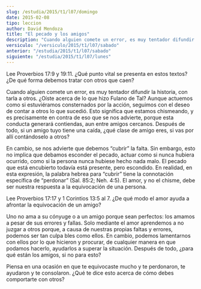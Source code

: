 ```yaml
---
slug: /estudia/2015/t1/l07/domingo
date: 2015-02-08
tipo: leccion
author: David Mendoza
title: "El pecado y los amigos"
description: "Cuando alguien comete un error, es muy tentador difundir la historia, con tarla a otros. ¿Oíste acerca de lo que hizo Fulano de Tal? Aunque actuemos como si estuviéramos consternados por la acción, seguimos con el deseo de contar a otros lo que sucedió."
versiculo: "/versiculo/2015/t1/l07/sabado"
anterior: "/estudia/2015/t1/l07/sabado"
siguiente: "/estudia/2015/t1/l07/lunes"
---
```


Lee Proverbios 17:9 y 19:11. ¿Qué punto vital se presenta en estos textos? ¿De qué forma debemos tratar con otros que caen?

Cuando alguien comete un error, es muy tentador difundir la historia, con tarla a otros. ¿Oíste acerca de lo que hizo Fulano de Tal? Aunque actuemos como si estuviéramos consternados por la acción, seguimos con el deseo de contar a otros lo que sucedió. Esto significa que estamos chismeando, y es precisamente en contra de eso que se nos advierte, porque esta conducta generará contiendas, aun entre amigos cercanos. Después de todo, si un amigo tuyo tiene una caída, ¿qué clase de amigo eres, si vas por allí contándoselo a otros?

En cambio, se nos advierte que debemos “cubrir” la falta. Sin embargo, esto no implica que debamos esconder el pecado, actuar como si nunca hubiera ocurrido, como si la persona nunca hubiese hecho nada malo. El pecado que está encubierto todavía está presente, pero escondido. En realidad, en esta expresión, la palabra hebrea para “cubrir” tiene la connotación específica de “perdonar” (Sal. 85:2; Neh. 4:5). El amor, y no el chisme, debe ser nuestra respuesta a la equivocación de una persona.

Lee Proverbios 17:17 y 1 Corintios 13:5 al 7. ¿De qué modo el amor ayuda a afrontar la equivocación de un amigo?

Uno no ama a su cónyuge o a un amigo porque sean perfectos: los amamos a pesar de sus errores y fallas. Solo mediante el amor aprendemos a no juzgar a otros porque, a causa de nuestras propias faltas y errores, podemos ser tan culpa bles como ellos. En cambio, podemos lamentarnos con ellos por lo que hicieron y procurar, de cualquier manera en que podamos hacerlo, ayudarlos a superar la situación. Después de todo, ¿para qué están los amigos, si no para esto?

Piensa en una ocasión en que te equivocaste mucho y te perdonaron, te ayudaron y te consolaron. ¿Qué te dice esto acerca de cómo debes comportarte con otros?
